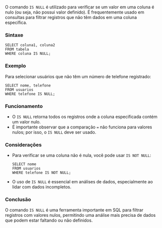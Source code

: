 O comando `IS NULL` é utilizado para verificar se um valor em uma coluna é nulo (ou seja, não possui valor definido). É frequentemente usado em consultas para filtrar registros que não têm dados em uma coluna específica.

### Sintaxe

```
SELECT coluna1, coluna2
FROM tabela
WHERE coluna IS NULL;
```

### Exemplo

Para selecionar usuários que não têm um número de telefone registrado:

```
SELECT nome, telefone
FROM usuarios
WHERE telefone IS NULL;
```

### Funcionamento

- O `IS NULL` retorna todos os registros onde a coluna especificada contém um valor nulo.
- É importante observar que a comparação `=` não funciona para valores nulos; por isso, o `IS NULL` deve ser usado.

### Considerações

- Para verificar se uma coluna não é nula, você pode usar `IS NOT NULL`:

    ```
    SELECT nome
    FROM usuarios
    WHERE telefone IS NOT NULL;
    ```

- O uso de `IS NULL` é essencial em análises de dados, especialmente ao lidar com dados incompletos.

### Conclusão

O comando `IS NULL` é uma ferramenta importante em SQL para filtrar registros com valores nulos, permitindo uma análise mais precisa de dados que podem estar faltando ou não definidos.